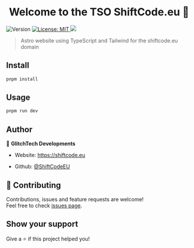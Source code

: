 <h1 align="center">Welcome to the TSO ShiftCode.eu 👋</h1>
<p>
  <img alt="Version" src="https://img.shields.io/badge/version-0.0.1-blue.svg?cacheSeconds=2592000" />
  <a href="https://raw.githubusercontent.com/ShiftCodeEU/shiftcode.eu/main/LICENCE" target="_blank">
    <img alt="License: MIT" src="https://img.shields.io/badge/License-MIT-yellow.svg" />
  </a>
  <a href="https://github.com/ShiftCodeEU/shiftcode.eu/actions/workflows/workspace-ci.yml">
    <img src="https://github.com/ShiftCodeEU/shiftcode.eu/actions/workflows/workspace-ci.yml/badge.svg?branch=main"/>
  </a>
  <!-- <a href="https://twitter.com/GlitchTechEU" target="_blank">
    <img alt="Twitter: GlitchTechEU" src="https://img.shields.io/twitter/follow/GlitchTechEU.svg?style=social" />
  </a> -->
</p>

> Astro website using TypeScript and Tailwind for the shiftcode.eu domain

## Install

```sh
pnpm install
```

## Usage

```sh
pnpm run dev
```

<!-- ## Run tests

```sh
pnpm run lint
``` -->

## Author

👤 **GlitchTech Developments**

-   Website: https://shiftcode.eu
<!-- -   Twitter: [@GlitchTechEU](https://twitter.com/GlitchTechEU) -->
-   Github: [@ShiftCodeEU](https://github.com/ShiftCodeEU)

## 🤝 Contributing

Contributions, issues and feature requests are welcome!<br />Feel free to check [issues page](https://github.com/ShiftCodeEU/shiftcode.eu/issues).

## Show your support

Give a ⭐️ if this project helped you!
